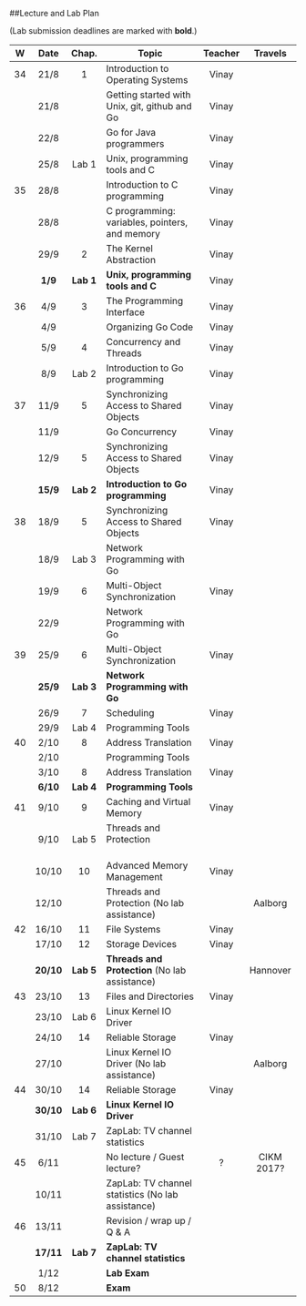 ##Lecture and Lab Plan

(Lab submission deadlines are marked with **bold**.)

| W    |  Date     | Chap.     | Topic                                            | Teacher | Travels      |
|:----:|:---------:|:-----:    |--------------------------------------------------|:-------:|:------------:|
|  34  |  21/8     |   1       | Introduction to Operating Systems                |  Vinay  |              |
|      |  21/8     |           | Getting started with Unix, git, github and Go    |  Vinay  |              |
|      |  22/8     |           | Go for Java programmers                          |  Vinay  |              |
|      |  25/8     | Lab 1     | Unix, programming tools and C                    |  Vinay  |              |
|  35  |  28/8     |           | Introduction to C programming                    |  Vinay  |              |
|      |  28/8     |           | C programming: variables, pointers, and memory   |  Vinay  |              |
|      |  29/9     |   2       | The Kernel Abstraction                           |  Vinay  |              |
|      |  **1/9**  | **Lab 1** | **Unix, programming tools and C**                |  Vinay       |              |
|  36  |  4/9      |   3       | The Programming Interface                        |  Vinay  |              |
|      |  4/9      |           | Organizing Go Code                               |  Vinay  |              |
|      |  5/9      |   4       | Concurrency and Threads                          |  Vinay  |              |
|      |  8/9      | Lab 2     | Introduction to Go programming                   |  Vinay       |              |
|  37  |  11/9     |   5       | Synchronizing Access to Shared Objects           |  Vinay  |              |
|      |  11/9     |           | Go Concurrency                                   |  Vinay  |              |
|      |  12/9     |   5       | Synchronizing Access to Shared Objects           |  Vinay  |              |
|      |  **15/9** | **Lab 2** | **Introduction to Go programming**               |  Vinay       |              |
|  38  |  18/9     |   5       | Synchronizing Access to Shared Objects           |  Vinay  |              |
|      |  18/9     | Lab 3     | Network Programming with Go                      |         |              |
|      |  19/9     |   6       | Multi-Object Synchronization                     |  Vinay  |              |
|      |  22/9     |           | Network Programming with Go                      |         |              |
|  39  |  25/9     |   6       | Multi-Object Synchronization                     |  Vinay  |              |
|      |  **25/9** | **Lab 3** | **Network Programming with Go**                  |         |              |
|      | 26/9      |   7       | Scheduling                                       |  Vinay  |              |
|      |  29/9     | Lab 4     | Programming Tools                                |         |              |
|  40  |  2/10     |   8       | Address Translation                              |  Vinay  |              |
|      |  2/10     |           | Programming Tools                                |         |              |
|      |  3/10     |   8       | Address Translation                              |  Vinay  |              |
|      |  **6/10** | **Lab 4** | **Programming Tools**                            |         |              |
|  41  | 9/10      |   9       | Caching and Virtual Memory                       |  Vinay  |              |
|      | 9/10      | Lab 5     | Threads and Protection                           |         |              |
|      | 10/10     |  10       | Advanced Memory Management                       |  Vinay  |              |
|      |  12/10    |           | Threads and Protection (No lab assistance)       |         |  Aalborg     |
|  42  | 16/10     |  11       | File Systems                                     |  Vinay  |              |
|      | 17/10     |  12       | Storage Devices                                  |  Vinay  |              |
|      | **20/10** | **Lab 5** | **Threads and Protection** (No lab assistance)   |         |  Hannover    |
|  43  |  23/10    |  13       | Files and Directories                            |  Vinay  |              |
|      | 23/10     | Lab 6     | Linux Kernel IO Driver                           |         |              |
|      |  24/10    |  14       | Reliable Storage                                 |  Vinay  |              |
|      |  27/10    |           | Linux Kernel IO Driver (No lab assistance)       |         |  Aalborg     |      
|  44  | 30/10     |  14       | Reliable Storage                                 |  Vinay  |              |
|      |  **30/10**| **Lab 6** | **Linux Kernel IO Driver**                       |         |              |
|      | 31/10     | Lab 7     | ZapLab: TV channel statistics                    |         |              |
|  45  | 6/11      |           | No lecture  / Guest lecture?                     |  ?      |  CIKM 2017?  |
|      | 10/11     |           | ZapLab: TV channel statistics (No lab assistance)|         |              |
|  46  | 13/11     |           | Revision / wrap up / Q & A                       |         |              |
|      | **17/11** | **Lab 7** | **ZapLab: TV channel statistics**                |         |              |
|      | 1/12      |           | **Lab Exam**                                     |         |              |
|  50  | 8/12      |           | **Exam**                                         |         |              |

